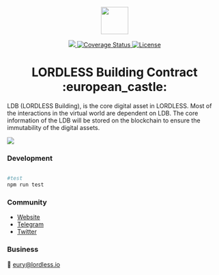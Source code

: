 <p align="center"><img src="https://olxvlcccu.qnssl.com/blog/l4ck6.png?imageslim" width="64" /></p>

<div align="center">
  <a href="https://travis-ci.org/lordlessio/LDB-NFT">
    <img src="https://img.shields.io/travis/lordlessio/LDB-NFT.svg?branch=master" />
  </a>
  <a href='https://coveralls.io/github/lordlessio/LDB-NFT?branch=master'>
    <img src='https://coveralls.io/repos/github/lordlessio/LDB-NFT/badge.svg?branch=master' alt='Coverage Status' />
  </a>
  <a href='https://github.com/lordlessio/LDB-NFT/blob/master/LICENSE'>
    <img src='https://img.shields.io/github/license/lordlessio/LDB-NFT.svg' alt='License' />
  </a>
  
  <h1>LORDLESS Building Contract :european_castle:</h1>  
</div>
<p>
  LDB (LORDLESS Building), is the core digital asset in LORDLESS. Most of the interactions in the virtual world are dependent on LDB. The core information of the LDB will be stored on the blockchain to ensure the immutability of the digital assets.
</p>

![](https://olxvlcccu.qnssl.com/blog/p0k4l.jpg?imageslim)

### Development

```sh

#test
npm run test

```

### Community
* [Website](http://lordless.io)
* [Telegram](https://t.me/lordlessio)
* [Twitter](https://twitter.com/lordlessio)

### Business
:email: [eury@lordless.io](mailto:eury@lordless.io)
